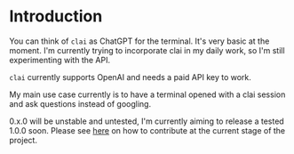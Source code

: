 # Introduction

You can think of `clai` as ChatGPT for the terminal.
It's very basic at the moment. I'm currently trying to incorporate clai in my daily work, so I'm still experimenting with the API.

`clai` currently supports OpenAI and needs a paid API key to work.

My main use case currently is to have a terminal opened with a clai session and ask questions instead of googling.

0.x.0 will be unstable and untested, I'm currently aiming to release a tested 1.0.0 soon. Please see [here](https://github.com/codergeek121/clai/CONTRIBUTING.MD) on how to contribute at the current stage of the project.
